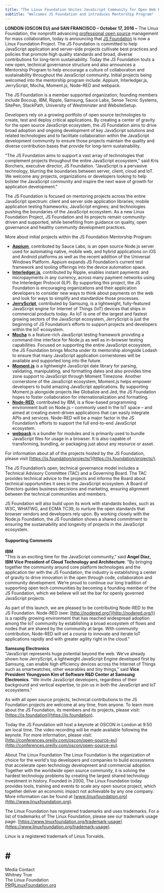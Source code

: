 ```yaml
---
title: "The Linux Foundation Unites JavaScript Community for Open Web Development"
subtitle: "Welcomes JS Foundation and introduces Mentorship Program"
---
```


**LONDON (OSCON EU) and SAN FRANCISCO – October 17, 2016 –** The Linux Foundation, the nonprofit advancing [professional open source](https://www.linuxfoundation.org/) management for mass collaboration, today is announcing that [JS Foundation](https://js.foundation) is now a Linux Foundation Project. The JS Foundation is committed to help JavaScript application and server-side projects cultivate best practices and policies that promote high quality standards and broad, diverse contributions for long-term sustainability. Today the JS Foundation touts a new open, technical governance structure and also announces a Mentorship Program to help encourage a culture of collaboration and sustainability throughout the JavaScript community. Initial projects being welcomed into the mentorship program include: Appium, Interledger.js, JerryScript, Mocha, Moment.js, Node-RED and webpack.

The JS Foundation is a member supported organization; founding members include Bocoup, IBM, Ripple, Samsung, Sauce Labs, Sense Tecnic Systems, SitePen, StackPath, University of Westminster and WebsiteSetup.

Developers rely on a growing portfolio of open source technologies to create, test and deploy critical applications. By creating a center of gravity for the open source JavaScript ecosystem, the JS Foundation aims to drive broad adoption and ongoing development of key JavaScript solutions and related technologies and to facilitate collaboration within the JavaScript development community to ensure those projects maintain the quality and diverse contribution bases that provide for long-term sustainability.

"The JS Foundation aims to support a vast array of technologies that complement projects throughout the entire JavaScript ecosystem," said Kris Borchers, executive director, JS Foundation. "JavaScript is a pervasive technology, blurring the boundaries between server, client, cloud and IoT. We welcome any projects, organizations or developers looking to help bolster the JavaScript community and inspire the next wave of growth for application development."

The JS Foundation is focused on mentoring projects across the entire JavaScript spectrum: client and server side application libraries; mobile application testing frameworks; JavaScript engines; and technologies pushing the boundaries of the JavaScript ecosystem. As a new Linux Foundation Project, JS Foundation and its projects remain community-driven and supported, while benefiting from guidance on quality, open governance and healthy community development practices.

More about initial projects within the JS Foundation Mentorship Program:

* **[Appium](http://appium.io)**, contributed by Sauce Labs, is an open source Node.js server used for automating native, mobile web, and hybrid applications on iOS and Android platforms as well as the recent addition of the Universal Windows Platform. Appium expands JS Foundation’s current test framework and tooling offerings into the device automation space.
* **[Interledger.js](https://github.com/interledgerjs)**, contributed by Ripple, enables instant payments and micropayments in any currency, across many payment networks using the Interledger Protocol (ILP). By supporting this project, the JS Foundation is encouraging organizations and their application developers to consider new ways to think about payments on the web and look for ways to simplify and standardize those processes.
* **[JerryScript](http://jerryscript.net)**, contributed by Samsung, is a lightweight, fully-featured JavaScript engine for Internet of Things (IoT) devices that ships in commercial products today. As IoT is one of the largest and fastest growing sectors of the JavaScript ecosystem, JerryScript is just the beginning of JS Foundation’s efforts to support projects and developers within the IoT ecosystem.
* **[Mocha](http://mochajs.org)** is a feature-rich JavaScript testing framework providing a command-line interface for Node.js as well as in-browser testing capabilities. Focused on supporting the entire JavaScript ecosystem, the JS Foundation brings Mocha under its mentorship alongside Lodash to ensure that many JavaScript application cornerstones will be available and supported long into the future.
* **[Moment.js](http://momentjs.com)** is a lightweight JavaScript date library for parsing, validating, manipulating, and formatting dates and also provides time zone support to JavaScript through Moment Timezone. Another cornerstone of the JavaScript ecosystem, Moment.js helps empower developers to build amazing JavaScript applications. By supporting Moment.js alongside projects like Globalize and Jed, the JS Foundation hopes to foster collaboration for internationalization and formatting.
* **[Node-RED](http://nodered.org/)**, contributed by IBM, is a flow-based programming environment built on Node.js – commonly used in the IoT space – and aimed at creating event-driven applications that can easily integrate APIs and services. Node-RED will be a major factor in the JS Foundation’s efforts to support the full end-to-end JavaScript ecosystem.
* **[webpack](https://webpack.github.io/)** is a bundler for modules and is primarily used to bundle JavaScript files for usage in a browser. It is also capable of transforming, bundling, or packaging just about any resource or asset.

For information about all of the projects hosted by the JS Foundation, please visit [https://js.foundation/projects/](https://js.foundation/projects/).

The JS Foundation’s open, technical governance model includes a Technical Advisory Committee (TAC) and a Governing Board. The TAC provides technical advice to the projects and informs the Board about technical opportunities it sees in the JavaScript ecosystem. A Board of Directors guides business decisions and marketing, ensuring alignment between the technical communities and members.

JS Foundation will also build upon its work with standards bodies, such as W3C, WHATWG, and ECMA TC39, to nurture the open standards that browser vendors and developers rely upon. By working closely with the Node.js Foundation, the JS Foundation shows a shared commitment to ensuring the sustainability and longevity of projects in the JavaScript ecosystem.

#### Supporting Comments

**IBM**  
"This is an exciting time for the JavaScript community," said **Angel Diaz, IBM Vice President of Cloud Technology and Architecture**. "By bringing together the community around core platform technologies and the application tier with the JS Foundation, the industry is establishing a center of gravity to drive innovation in the open through code, collaboration and community development. We’re proud to continue our long tradition of supporting open tech communities by becoming a founding member of the JS Foundation, which we believe will set the bar for openly governed JavaScript projects.

As part of this launch, we are pleased to be contributing Node-RED to the JS Foundation. Node-RED (see: [http://nodered.org/](http://nodered.org/)) is a rapidly growing environment that has reached widespread adoption among the IoT community by establishing a broad ecosystem of flows and nodes that are shared by the community at large. With community contribution, Node-RED will set a course to innovate and iterate IoT applications rapidly and with greater agility right in the cloud."

**Samsung Electronics**  
"JavaScript represents huge potential beyond the web. We've already shown how JerryScript, a lightweight JavaScript Engine developed first by Samsung, can enable high efficiency devices across the Internet of Things such as smartwatches, other wearables and tiny things," said **Vice President Youngyoon Kim of Software R&D Center at Samsung Electronics**. "We invite JavaScript developers, regardless of their background and vertical expertise, to join us in both the JavaScript and IoT ecosystems."

As with all open source projects, technical contributions to the JS Foundation projects are welcome at any time, from anyone. To learn more about the JS Foundation, its members and its projects, please visit: [https://js.foundation](https://js.foundation).

Today the JS Foundation will host a keynote at OSCON in London at 9:50 am local time. The video recording will be made available following the keynote. For more information, please visit: [http://conferences.oreilly.com/oscon/open-source-eu](http://conferences.oreilly.com/oscon/open-source-eu).

About The Linux Foundation
The Linux Foundation is the organization of choice for the world's top developers and companies to build ecosystems that accelerate open technology development and commercial adoption. Together with the worldwide open source community, it is solving the hardest technology problems by creating the largest shared technology investment in history. Founded in 2000, The Linux Foundation today provides tools, training and events to scale any open source project, which together deliver an economic impact not achievable by any one company. More information can be found at [www.linuxfoundation.org](http://www.linuxfoundation.org).

The Linux Foundation has registered trademarks and uses trademarks. For a list of trademarks of The Linux Foundation, please see our trademark usage page: [https://www.linuxfoundation.org/trademark-usage](https://www.linuxfoundation.org/trademark-usage).

Linux is a registered trademark of Linus Torvalds.

 # # #

Media Contact  
Whitney True  
The Linux Foundation  
[PR@LinuxFoundation.org](mailto:PR@LinuxFoundation.org)
